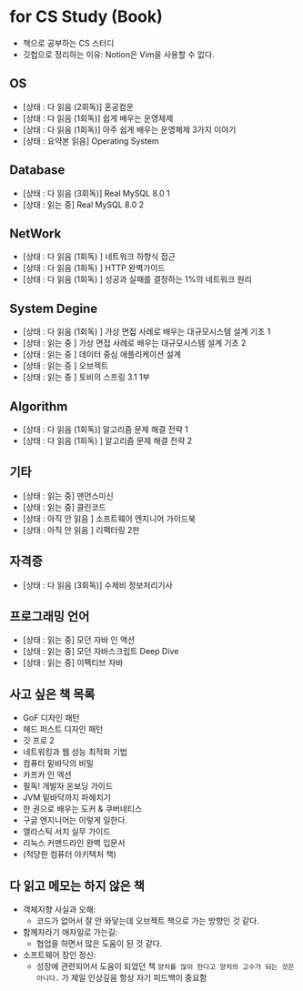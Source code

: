 # for CS Study (Book)

- 책으로 공부하는 CS 스터디
- 깃헙으로 정리하는 이유: Notion은 Vim을 사용할 수 없다.

## OS

- [상태 : 다 읽음 (2회독)] 혼공컴운
- [상태 : 다 읽음 (1회독)] 쉽게 배우는 운영체제
- [상태 : 다 읽음 (1회독)] 아주 쉽게 배우는 운영체제 3가지 이야기
- [상태 : 요약본 읽음] Operating System

## Database

- [상태 : 다 읽음 (3회독)] Real MySQL 8.0 1
- [상태 : 읽는 중] Real MySQL 8.0 2

## NetWork

- [상태 : 다 읽음 (1회독) ] 네트워크 하향식 접근
- [상태 : 다 읽음 (1회독) ] HTTP 완벽가이드
- [상태 : 다 읽음 (1회독) ] 성공과 실패를 결정하는 1%의 네트워크 원리

## System Degine

- [상태 : 다 읽음 (1회독) ] 가상 면접 사례로 배우는 대규모시스템 설계 기초 1
- [상태 : 읽는 중 ] 가상 면접 사례로 배우는 대규모시스템 설계 기초 2
- [상태 : 읽는 중 ] 데이터 중심 애플리케이션 설계
- [상태 : 읽는 중 ] 오브젝트
- [상태 : 읽는 중 ] 토비의 스프링 3.1 1부

## Algorithm

- [상태 : 다 읽음 (1회독)] 알고리즘 문제 해결 전략 1
- [상태 : 다 읽음 (1회독) ] 알고리즘 문제 해결 전략 2

## 기타

- [상태 : 읽는 중] 맨먼스미신
- [상태 : 읽는 중] 클린코드
- [상태 : 아직 안 읽음 ] 소프트웨어 엔지니어 가이드북
- [상태 : 아직 안 읽음 ] 리팩터링 2판

## 자격증

- [상태 : 다 읽음 (3회독)] 수제비 정보처리기사

## 프로그래밍 언어

- [상태 : 읽는 중] 모던 자바 인 액션
- [상태 : 읽는 중] 모던 자바스크립트 Deep Dive
- [상태 : 읽는 중] 이펙티브 자바

## 사고 싶은 책 목록

- GoF 디자인 패턴
- 헤드 퍼스트 디자인 패턴
- 깃 프로 2
- 네트워킹과 웹 성능 최적화 기법
- 컴퓨터 밑바닥의 비밀
- 카프카 인 액션
- 필독! 개발자 온보딩 가이드
- JVM 밑바닥까지 파헤치기
- 한 권으로 배우는 도커 & 쿠버네티스
- 구글 엔지니어는 이렇게 일한다.
- 엘라스틱 서치 실무 가이드
- 리눅스 커맨드라인 완벽 입문서
- (적당한 컴퓨터 아키텍처 책)

## 다 읽고 메모는 하지 않은 책

- 객체지향 사실과 오해:
  - 코드가 없어서 잘 안 와닿는데 오브젝트 책으로 가는 방향인 것 같다.
- 함께자라기 애자일로 가는길:
  - 협업을 하면서 많은 도움이 된 것 같다.
- 소프트웨어 장인 정신:
  - 성장에 관련되어서 도움이 되었던 책 `양치를 많이 한다고 양치의 고수가 되는 것은 아니다.` 가 제일 인상깊음 항상 자기 피드백이 중요함

